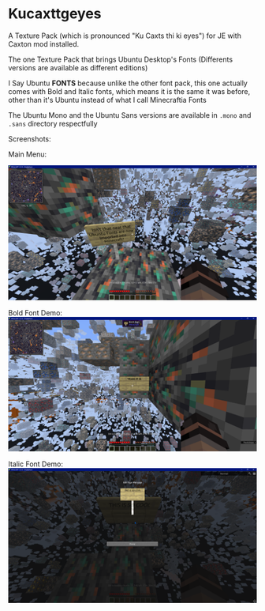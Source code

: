 # Kucaxttgeyes
A Texture Pack (which is pronounced "Ku Caxts thi ki eyes") for JE with Caxton mod installed.

The one Texture Pack that brings Ubuntu Desktop's Fonts (Differents versions are available as different editions)

I Say Ubuntu **FONTS** because unlike the other font pack, this one actually comes with Bold and Italic fonts, which means it is the same it was before, other than it's Ubuntu instead of what I call Minecraftia Fonts

The Ubuntu Mono and the Ubuntu Sans versions are available in `.mono` and `.sans` directory respectfully

Screenshots:

Main Menu:

![Regular Font Screenshot](gallery/regular.png)

Bold Font Demo:
![Bold Font Screenshot](gallery/bold.png)

Italic Font Demo:
![Italic Font Screenshot](gallery/italic.png)
